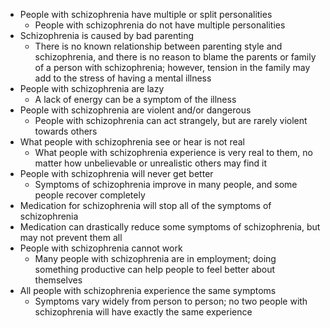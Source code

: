 - People with schizophrenia have multiple or split personalities
  - People with schizophrenia do not have multiple personalities
- Schizophrenia is caused by bad parenting
  - There is no known relationship between parenting style and schizophrenia, and there is no reason to blame the parents or family of a person with schizophrenia; however, tension in the family may add to the stress of having a mental illness 
- People with schizophrenia are lazy
  - A lack of energy can be a symptom of the illness
- People with schizophrenia are violent and/or dangerous
  - People with schizophrenia can act strangely, but are rarely violent towards others
- What people with schizophrenia see or hear is not real
  - What people with schizophrenia experience is very real to them, no
    matter how unbelievable or unrealistic others may find it
- People with schizophrenia will never get better
  - Symptoms of schizophrenia improve in many people, and some people
    recover completely 
- Medication for schizophrenia will stop all of the symptoms of
  schizophrenia
- Medication can drastically reduce some symptoms of schizophrenia,
    but may not prevent them all
- People with schizophrenia cannot work
  - Many people with schizophrenia are in employment; doing something
productive can help people to feel better about themselves
- All people with schizophrenia experience the same symptoms
  - Symptoms vary widely from person to person; no two people with
schizophrenia will have exactly the same experience